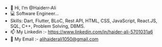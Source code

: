 - 👋 Hi, I’m @Haiderr-Ali
- 💻 Software Engineer...
- Skills: Dart, Flutter, BLoC, Rest API, HTML, CSS, JavaScript, React.JS, SQL, C++, Problem Solving, DBMS.
- 📫 My Linkedin :- https://www.linkedin.com/in/haider-ali-5701031a6
- 📧 My Email :- alihaiderali1050@gmail.com


<!---
Haiderr-Ali/Haiderr-Ali is a ✨ special ✨ repository because its `README.md` (this file) appears on your GitHub profile.
You can click the Preview link to take a look at your changes.
--->
